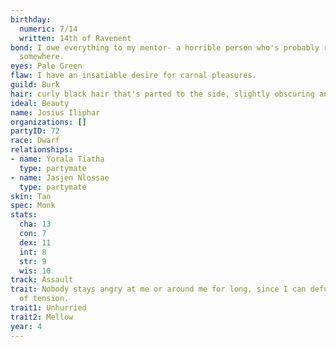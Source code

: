 ```yaml
---
birthday:
  numeric: 7/14
  written: 14th of Ravenent
bond: I owe everything to my mentor- a horrible person who's probably rotting in jail
  somewhere.
eyes: Pale Green
flaw: I have an insatiable desire for carnal pleasures.
guild: Burk
hair: curly black hair that's parted to the side, slightly obscuring an eye
ideal: Beauty
name: Josius Iliphar
organizations: []
partyID: 72
race: Dwarf
relationships:
- name: Yorala Tiatha
  type: partymate
- name: Jasjen Nlossae
  type: partymate
skin: Tan
spec: Monk
stats:
  cha: 13
  con: 7
  dex: 11
  int: 8
  str: 9
  wis: 10
track: Assault
trait: Nobody stays angry at me or around me for long, since I can defuse any amount
  of tension.
trait1: Unhurried
trait2: Mellow
year: 4
---
```

